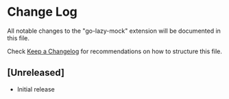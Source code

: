# Change Log

All notable changes to the "go-lazy-mock" extension will be documented in this file.

Check [Keep a Changelog](http://keepachangelog.com/) for recommendations on how to structure this file.

## [Unreleased]

- Initial release
